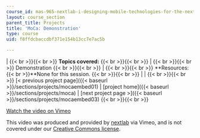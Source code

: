 ```yaml
---
course_id: mas-965-nextlab-i-designing-mobile-technologies-for-the-next-billion-users-fall-2008
layout: course_section
parent_title: Projects
title: 'MoCa: Demonstration'
type: course
uid: f8ffdcbaccdbf371e154b13cc7e7ac5b

---
```


|  {{< br >}}{{< br >}} **Topics covered:** {{< br >}}{{< br >}}  |  {{< br >}}{{< br >}} Demonstration {{< br >}}{{< br >}}  |  {{< br >}}{{< br >}} **Resources:  {{< br >}}**None for this session. {{< br >}}{{< br >}}  |
|  {{< br >}}{{< br >}} [< previous project page]({{< baseurl >}}/sections/projects/mocaembed01) &#124; [project home]({{< baseurl >}}/sections/projects/moca) &#124; [next project page >]({{< baseurl >}}/sections/projects/mocaembed03) {{< br >}}{{< br >}}  

[Watch the video on Vimeo](http://vimeo.com/moogaloop.swf?clip_id=4134914&server=vimeo.com&show_title=0&show_byline=0&show_portrait=0&color=&fullscreen=0&group_id=)

This video was produced and provided by [nextlab](http://vimeo.com/nextlab) via Vimeo, and is not covered under our [Creative Commons license](/terms/#cc).